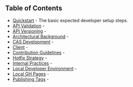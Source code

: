## Table of Contents
- [Quickstart](/onestop/developer/quickstart.md) - The basic expected developer setup steps.
- [API Validation](/onestop/developer/api-validation.md) -
- [API Versioning](/onestop/developer/api-versioning.md) - 
- [Architectural Background](/onestop/developer/architectural-background.md) - 
- [CAS Development](/onestop/developer/cas-development.md) - 
- [Client](/onestop/developer/client.md) - 
- [Contribution Guidelines](/onestop/developer/contribution-guidelines.md) - 
- [Hotfix Strategy](/onestop/developer/hotfix-strategy.md) - 
- [Internal Practices](/onestop/developer/internal-practices.md) - 
- [Local Developer Environment](/onestop/developer/local-dev-environment.md) - 
- [Local GH Pages](/onestop/developer/local-gh-pages.md) - 
- [Publishing Tags](/onestop/developer/publishing-tags.md) - 